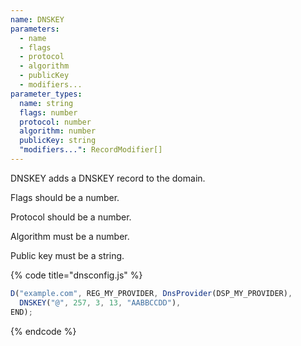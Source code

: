 ```yaml
---
name: DNSKEY
parameters:
  - name
  - flags
  - protocol
  - algorithm
  - publicKey
  - modifiers...
parameter_types:
  name: string
  flags: number
  protocol: number
  algorithm: number
  publicKey: string
  "modifiers...": RecordModifier[]
---
```


DNSKEY adds a DNSKEY record to the domain.

Flags should be a number.

Protocol should be a number.

Algorithm must be a number.

Public key must be a string.

{% code title="dnsconfig.js" %}
```javascript
D("example.com", REG_MY_PROVIDER, DnsProvider(DSP_MY_PROVIDER),
  DNSKEY("@", 257, 3, 13, "AABBCCDD"),
END);
```
{% endcode %}
